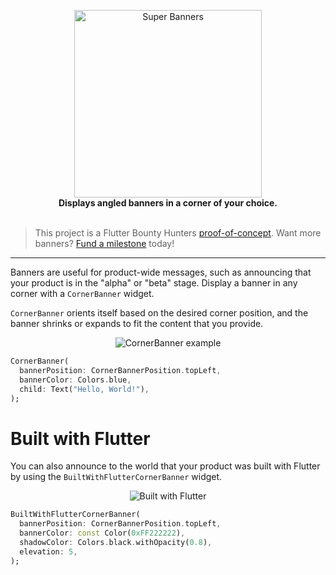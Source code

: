 <p align="center">
  <img src="https://user-images.githubusercontent.com/7259036/170845387-f2919d93-0478-4737-9dd9-59887071a96f.png" width="300" alt="Super Banners"><br>
  <span><b>Displays angled banners in a corner of your choice.</b></span><br><br>
</p>


> This project is a Flutter Bounty Hunters [proof-of-concept](https://policies.flutterbountyhunters.com/proof-of-concept). Want more banners? [Fund a milestone](https://policies.flutterbountyhunters.com/fund-milestone) today!

---

Banners are useful for product-wide messages, such as announcing that your product
is in the "alpha" or "beta" stage. Display a banner in any corner with a `CornerBanner` widget.

`CornerBanner` orients itself based on the desired corner position, and the banner shrinks or expands to fit the content that you provide.

<p align="center">
  <img src="https://user-images.githubusercontent.com/7259036/168518730-7acef56c-4a43-48c0-82a3-f7c892d75d16.png" alt="CornerBanner example"><br>
</p>

```dart
CornerBanner(
  bannerPosition: CornerBannerPosition.topLeft,
  bannerColor: Colors.blue,
  child: Text("Hello, World!"),
);
```

# Built with Flutter
You can also announce to the world that your product was built with Flutter by using
the `BuiltWithFlutterCornerBanner` widget.

<p align="center">
  <img src="https://user-images.githubusercontent.com/7259036/168518398-e70f0c73-5b62-4232-9132-e5ff7715ea25.png" alt="Built with Flutter"><br>
</p>

```dart
BuiltWithFlutterCornerBanner(
  bannerPosition: CornerBannerPosition.topLeft,
  bannerColor: const Color(0xFF222222),
  shadowColor: Colors.black.withOpacity(0.8),
  elevation: 5,
);
```
